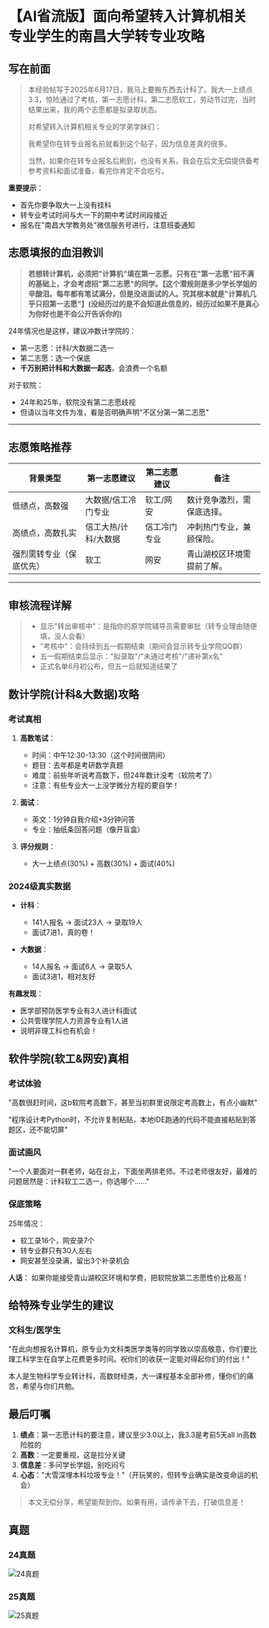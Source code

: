 # 【AI省流版】面向希望转入计算机相关专业学生的南昌大学转专业攻略

## 写在前面

> 本经验帖写于2025年6月17日，我马上要搬东西去计科了。我大一上绩点3.3，惊险通过了考核，第一志愿计科，第二志愿软工，劳动节过完，当时结果出来，我的两个志愿都是拟录取状态。
>
> 对希望转入计算机相关专业的学弟学妹们：
>
> 我希望你在转专业报名前就看到这个贴子，因为信息差真的很多。
>
> 当然，如果你在转专业报名后刷到，也没有关系，我会在后文无偿提供备考参考资料和面试准备，看完你肯定不会吃亏。

**重要提示**：
- 首先你要争取大一上没有挂科
- 转专业考试时间与大一下的期中考试时间段接近
- 报名在"南昌大学教务处"微信服务号进行，注意班委通知

## 志愿填报的血泪教训

> **若想转计算机，必须把"计算机"填在第一志愿。只有在"第一志愿"招不满的基础上，才会考虑招"第二志愿"的同学。【这个潜规则是多少学长学姐的辛酸泪。每年都有笔试满分，但是没进面试的人。究其根本就是"计算机几乎只招第一志愿"】(没经历过的是不会知道此信息的，经历过如果不是真心为你好也是不会公开告诉你的)**

24年情况也是这样，建议冲数计学院的：
- 第一志愿：计科/大数据二选一
- 第二志愿：选一个保底
- **千万别把计科和大数据一起选**，会浪费一个名额

对于软院：
- 24年和25年，软院没有第二志愿歧视
- 但请以当年文件为准，看是否明确声明"不区分第一第二志愿"



---

## 志愿策略推荐

| 背景类型                 | 第一志愿建议         | 第二志愿建议 | 备注                       |
| ------------------------ | -------------------- | ------------ | -------------------------- |
| 低绩点，高数强           | 大数据/信工冷门专业  | 软工/网安    | 数计竞争激烈，需保底选择。 |
| 高绩点，高数扎实         | 信工大热/计科/大数据 | 信工冷门专业 | 冲刺热门专业，兼顾保险。   |
| 强烈需转专业（保底优先） | 软工                 | 网安         | 青山湖校区环境需提前了解。 |

---



## 审核流程详解

> - 显示"转出审核中"：是指你的原学院辅导员需要审批（转专业理由随便填，没人会看）
> - "考核中"：会持续到五一假期结束（期间会显示转专业学院QQ群）
> - 五一假期结束后显示："拟录取"/"未通过考核"/"递补第x名"
> - 正式名单6月初公布，但五一后就知道结果了

## 数计学院(计科&大数据)攻略

### 考试真相

1. **高数笔试**：
   - 时间：中午12:30-13:30（这个时间很阴间）
   - 题目：去年都是考研数学真题
   - 难度：前些年听说考高数下，但24年数计没考（软院考了）
   - 注意：有些专业大一上没学微分方程的要自学！

2. **面试**：
   - 英文：1分钟自我介绍+3分钟问答
   - 专业：抽纸条回答问题（像开盲盒）

3. **评分规则**：
   - 大一上绩点(30%) + 高数(30%) + 面试(40%)

### 2024级真实数据

- **计科**：
  - 141人报名 → 面试23人 → 录取19人
  - 面试7进1，真的卷！
  
- **大数据**：
  - 14人报名 → 面试6人 → 录取5人
  - 面试3进1，相对友好

**有趣发现**：
- 医学部预防医学专业有3人进计科面试
- 公共管理学院人力资源专业有1人进
- 说明非理工科也有机会！



## 软件学院(软工&网安)真相

### 考试体验

"高数很赶时间，这b软院考高数下，甚至当初群里说限定考高数上，有点小幽默"

"程序设计考Python时，不允许复制粘贴，本地IDE跑通的代码不能直接粘贴到答题区，还不能切屏"

### 面试画风

"一个人要面对一群老师，站在台上，下面坐两排老师。不过老师很友好，最难的问题居然是：计科软工二选一，你选哪个......"

### 保底策略

25年情况：

- 软工录16个，网安录7个
- 转专业群只有30人左右
- 网安甚至没录满，留出3个补录机会

**人话**：
如果你能接受青山湖校区环境和学费，把软院放第二志愿性价比极高！



## 给特殊专业学生的建议

### 文科生/医学生

"在此向想报名计算机，原专业为文科类医学类等的同学致以崇高敬意，你们要比理工科学生在自学上花费更多时间。祝你们的收获一定能对得起你们的付出！"

本人是生物科学专业转计科，高数财经类，大一课程基本全部补修，懂你们的痛苦，希望与你们共勉。

## 最后叮嘱

1. **绩点**：第一志愿计科的要注意，建议至少3.0以上，我3.3是考前5天all in高数险胜的
2. **高数**：一定要重视，这是拉分关键
3. **信息差**：多问学长学姐，别吃闷亏
4. **心态**："大雪深埋本科垃圾专业！"（开玩笑的，但转专业确实是改变命运的机会）

> 本文无偿分享，希望能帮到你。如果有用，请传承下去，打破信息差！



## 真题

### 24真题
![24真题](../assets/24真题.jpg)

### 25真题
![25真题](../assets/25真题.jpg)